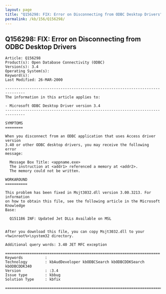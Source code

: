 ```yaml
---
layout: page
title: "Q156298: FIX: Error on Disconnecting from ODBC Desktop Drivers"
permalink: /kb/156/Q156298/
---
```


## Q156298: FIX: Error on Disconnecting from ODBC Desktop Drivers

	Article: Q156298
	Product(s): Open Database Connectivity (ODBC)
	Version(s): 3.4
	Operating System(s): 
	Keyword(s): 
	Last Modified: 26-MAR-2000
	
	-------------------------------------------------------------------------------
	The information in this article applies to:
	
	- Microsoft ODBC Desktop Driver version 3.4 
	-------------------------------------------------------------------------------
	
	SYMPTOMS
	========
	
	When you disconnect from an ODBC application that uses Access driver version
	3.40 or other ODBC desktop drivers, you may receive the following error
	message:
	
	  Message Box Title: <appname.exe>
	  The instruction at <addr1> referenced a memory at <addr2>.
	  The memory could not be written.
	
	WORKAROUND
	==========
	
	This problem has been fixed in Msjt3032.dll version 3.00.3213. For information
	on how to obtain this file, see the following article in the Microsoft Knowledge
	Base:
	
	  Q151186 INF: Updated Jet DLLs Available on MSL
	
	
	After you download this file, you can copy Msjt3032.dll to your
	<%winroot%>\system32 directory.
	
	Additional query words: 3.40 JET MFC exception
	
	======================================================================
	Keywords          :  
	Technology        : kbAudDeveloper kbODBCSearch kbODBCDDKSearch kbODBCDDK340
	Version           : :3.4
	Issue type        : kbbug
	Solution Type     : kbfix
	
	=============================================================================
	
